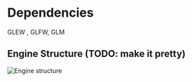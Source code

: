# Dependencies
GLEW , GLFW, GLM

## Engine Structure (TODO: make it pretty)
![Engine structure](https://user-images.githubusercontent.com/71274405/196975822-d3a7b83e-fe13-4920-a18f-19450cf5fb80.png)
